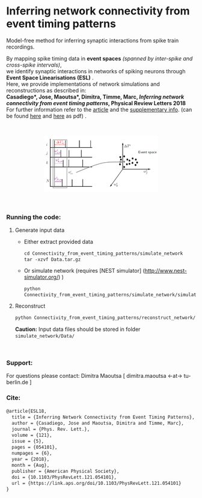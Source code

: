 # Inferring network connectivity from event timing patterns



Model-free method for inferring synaptic interactions from spike train recordings.

By mapping spike timing data in **event spaces** _(spanned by inter-spike and cross-spike intervals)_,  
we identify synaptic interactions in networks of spiking neurons through **Event Space Linearisations (ESL)** .  
Here, we provide implementations of network simulations and reconstructions as described in:  
**Casadiego\*, Jose, Maoutsa\*, Dimitra, Timme, Marc,
 _Inferring network connectivity from event timing patterns_, Physical Review Letters 2018**  
For further information refer to the [article](https://github.com/dimitra-maoutsa/Connectivity_from_event_timing_patterns/blob/di.ma-master-patch-52805/PhysRevLett.121.054101.pdf) and the [supplementary info](https://github.com/dimitra-maoutsa/Connectivity_from_event_timing_patterns/blob/di.ma-master-patch-52805/Supplementary_Inferring_network_connectivity_from_event_timing_patterns.pdf). (can be found [here](https://github.com/dimitra-maoutsa/Connectivity_from_event_timing_patterns/blob/di.ma-master-patch-52805/PhysRevLett.121.054101.pdf) and [here](https://github.com/dimitra-maoutsa/Connectivity_from_event_timing_patterns/blob/di.ma-master-patch-52805/Supplementary_Inferring_network_connectivity_from_event_timing_patterns.pdf) as pdf) .


<br>
<p align="center">
<img src="event_space.png" alt="mapping from spike trains to event space" width=60% height=60%>
</p>

<br>

### Running the code:
1. Generate input data
    - Either extract provided data
    
        ```
        cd Connectivity_from_event_timing_patterns/simulate_network
        tar -xzvf Data.tar.gz
        ```
    - Or simulate network (requires [NEST simulator] (http://www.nest-simulator.org/) )
    
        ```
        python Connectivity_from_event_timing_patterns/simulate_network/simulate_network.py
        ```
2. Reconstruct
    ```bash
    python Connectivity_from_event_timing_patterns/reconstruct_network/inferring_connections_from_spikes.py
    
    ```
    **Caution:** Input data files should be stored in folder `simulate_network/Data/`



<br>

### Support:
For questions please contact: Dimitra Maoutsa [ dimitra.maoutsa <-at-> tu-berlin.de ] 

### Cite:
```
@article{ESL18,
  title = {Inferring Network Connectivity from Event Timing Patterns},
  author = {Casadiego, Jose and Maoutsa, Dimitra and Timme, Marc},
  journal = {Phys. Rev. Lett.},
  volume = {121},
  issue = {5},
  pages = {054101},
  numpages = {6},
  year = {2018},
  month = {Aug},
  publisher = {American Physical Society},
  doi = {10.1103/PhysRevLett.121.054101},
  url = {https://link.aps.org/doi/10.1103/PhysRevLett.121.054101}
}

```

